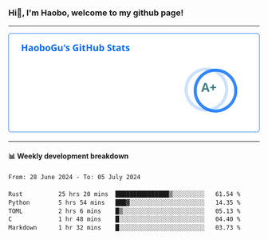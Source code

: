 <!--<h2 align="center"> Hi👋, I'm Haobo, welcome to my github page! </h2>-->
### Hi👋, I'm Haobo, welcome to my github page!
-------

<img href="https://github.com/HaoboGu" src="assets/stats.svg" alt="github stats" /> 

-------

#### 📊 **Weekly development breakdown**
<!--START_SECTION:waka-->

```txt
From: 28 June 2024 - To: 05 July 2024

Rust          25 hrs 20 mins  ███████████████▒░░░░░░░░░   61.54 %
Python        5 hrs 54 mins   ███▓░░░░░░░░░░░░░░░░░░░░░   14.35 %
TOML          2 hrs 6 mins    █▒░░░░░░░░░░░░░░░░░░░░░░░   05.13 %
C             1 hr 48 mins    █░░░░░░░░░░░░░░░░░░░░░░░░   04.40 %
Markdown      1 hr 32 mins    █░░░░░░░░░░░░░░░░░░░░░░░░   03.73 %
```

<!--END_SECTION:waka-->
<!--
backup url: https://github-readme-status-dusky-ten.vercel.app/api?username=HaoboGu&count_private=true&show_icons=true&theme=transparent&border_color=2f80ed
-->
<!--
**HaoboGu/HaoboGu** is a ✨ _special_ ✨ repository because its `README.md` (this file) appears on your GitHub profile.

Here are some ideas to get you started:

- 🔭 I’m currently working on AI-assisted programming tools
- 🌱 I’m currently learning ...
- 👯 I’m looking to collaborate on ...
- 🤔 I’m looking for help with ...
- 💬 Ask me about ...
- 📫 How to reach me: ...
- 😄 Pronouns: ...
- ⚡ Fun fact: ...
-->
